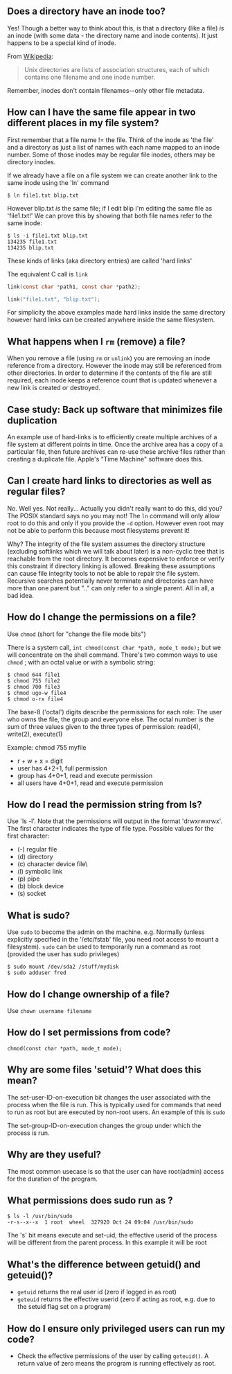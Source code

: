 
## Does a directory have an inode too?
Yes! Though a better way to think about this, is that a directory (like a file) _is_ an inode (with some data - the directory name and inode contents). It just happens to be a special kind of inode.

From [Wikipedia](http://en.wikipedia.org/wiki/Inode):
> Unix directories are lists of association structures, each of which contains one filename and one inode number.

Remember, inodes don't contain filenames--only other file metadata.

## How can I have the same file appear in two different places in my file system?
First remember that a file name != the file. Think of the inode as 'the file' and a directory as just a list of names with each name mapped to an inode number. Some of those inodes may be regular file inodes, others may be directory inodes.

If we already have a file on a file system we can create another link to the same inode using the 'ln' command

```
$ ln file1.txt blip.txt
```
However blip.txt _is_ the same file; if I edit blip I'm editing the same file as 'file1.txt!'
We can prove this by showing that both file names refer to the same inode:
```
$ ls -i file1.txt blip.txt
134235 file1.txt
134235 blip.txt
```

These kinds of links (aka directory entries) are called 'hard links'

The equivalent C call is `link`
```C
link(const char *path1, const char *path2);

link("file1.txt", "blip.txt");
```

For simplicity the above examples made hard links inside the same directory however hard links can be created anywhere inside the same filesystem.

## What happens when I `rm` (remove) a file?
When you remove a file (using `rm` or `unlink`) you are removing an inode reference from a directory.
However the inode may still be referenced from other directories. In order to determine if the contents of the file are still required, each inode keeps a reference count that is updated whenever a new link is created or destroyed.

## Case study: Back up software that minimizes file duplication
An example use of hard-links is to efficiently create multiple archives of a file system at different points in time. Once the archive area has a copy of a particular file, then future archives can re-use these archive files rather than creating a duplicate file. Apple's "Time Machine" software does this.

## Can I create hard links to directories as well as regular files?
No. Well yes. Not really... Actually you didn't really want to do this, did you?
The POSIX standard says no you may not! The `ln` command will only allow root to do this and only if you provide the `-d` option. However even root may not be able to perform this because most filesystems prevent it! 

Why?
The integrity of the file system assumes the directory structure (excluding softlinks which we will talk about later) is a non-cyclic tree that is reachable from the root directory. It becomes expensive to enforce or verify this constraint if directory linking is allowed. Breaking these assumptions can cause file integrity tools to not be able to repair the file system. Recursive searches potentially never terminate and directories can have more than one parent but ".." can only refer to a single parent. All in all, a bad idea.


## How do I change the permissions on a file?
Use `chmod`  (short for "change the file mode bits")

There is a system call, `int chmod(const char *path, mode_t mode);` but we will concentrate on the shell command. There's two common ways to use `chmod` ; with an octal value or with a symbolic string:
```
$ chmod 644 file1
$ chmod 755 file2
$ chmod 700 file3
$ chmod ugo-w file4
$ chmod o-rx file4
```
The base-8 ('octal') digits describe the permissions for each role: The user who owns the file, the group and everyone else. The octal number is the sum of three values given to the three types of permission: read(4), write(2), execute(1)

Example: chmod 755 myfile
* r + w + x = digit
* user has 4+2+1, full permission
* group has 4+0+1, read and execute permission
* all users have 4+0+1, read and execute permission

## How do I read the permission string from ls?
Use `ls -l'. 
Note that the permissions will output in the format 'drwxrwxrwx'. The first character indicates the type of file type. 
Possible values for the first character:
* (-) regular file
* (d) directory
* (c) character device file\
* (l) symbolic link
* (p) pipe
* (b) block device
* (s) socket

## What is sudo?
Use `sudo` to become the admin on the machine.
e.g. Normally (unless explicitly specified in the '/etc/fstab' file, you need root access to mount a filesystem). `sudo` can be used to temporarily run a command as root (provided the user has sudo privileges)

```
$ sudo mount /dev/sda2 /stuff/mydisk
$ sudo adduser fred
```

## How do I change ownership of a file?
Use `chown username filename`

## How do I set permissions from code?

`chmod(const char *path, mode_t mode);`

## Why are some files 'setuid'? What does this mean?
The set-user-ID-on-execution bit changes the user associated with the process when the file is run. This is typically used for commands that need to run as root but are executed by non-root users. An example of this is `sudo`

The set-group-ID-on-execution changes the group under which the process is run.

## Why are they useful?
The most common usecase is so that the user can have root(admin) access for the duration of the program.

## What permissions does sudo run as ?
```
$ ls -l /usr/bin/sudo
-r-s--x--x  1 root  wheel  327920 Oct 24 09:04 /usr/bin/sudo
```
The 's' bit means execute and set-uid; the effective userid of the process will be different from the parent process. In this example it will be root

## What's the difference between getuid() and geteuid()?
* `getuid` returns the real user id (zero if logged in as root)
* `geteuid` returns the effective userid (zero if acting as root, e.g. due to the setuid flag set on a program)

## How do I ensure only privileged users can run my code?
* Check the effective permissions of the user by calling `geteuid()`. A return value of zero means the program is running effectively as root.